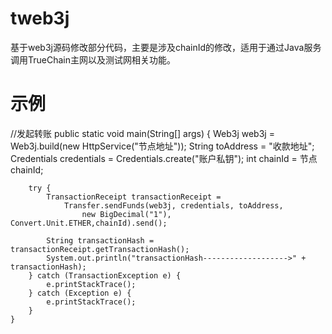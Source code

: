 # tweb3j
基于web3j源码修改部分代码，主要是涉及chainId的修改，适用于通过Java服务调用TrueChain主网以及测试网相关功能。


# 示例

//发起转账
public static void main(String[] args) {
        Web3j web3j = Web3j.build(new HttpService("节点地址"));
        String toAddress = "收款地址";
        Credentials credentials = Credentials.create("账户私钥");
        int chainId = 节点chainId;

        try {
            TransactionReceipt transactionReceipt =
                Transfer.sendFunds(web3j, credentials, toAddress, 
                    new BigDecimal("1"), Convert.Unit.ETHER,chainId).send();
            
            String transactionHash = transactionReceipt.getTransactionHash();
            System.out.println("transactionHash------------------->" + transactionHash);
        } catch (TransactionException e) {
            e.printStackTrace();
        } catch (Exception e) {
            e.printStackTrace();
        }
    }
